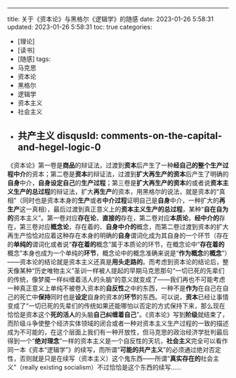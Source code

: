 ---
title: 关于《资本论》与黑格尔《逻辑学》的随感
date: 2023-01-26 5:58:31
updated: 2023-01-26 5:58:31
toc: true
categories:

- [理论]
- [读书]
- [随感]
  tags: 
- 马克思
- 资本论
- 黑格尔
- 逻辑学
- 资本主义
- 社会主义
- 共产主义
  disqusId: comments-on-the-capital-and-hegel-logic-0
  ---

《资本论》第一卷是**商品**的辩证法，过渡到**资本**后产生了一种**经自己的整个生产过程中介**的资本；第二卷是**资本**的辩证法，过渡到**扩大再生产的资本**后产生了明确的**自身**中介，**自身设定自己**的**生产过程**；第三卷是**扩大再生产的资本**的或者说**资本主义生产的总过程**的辩证法，扩大**再生产**的资本，用黑格尔的说法，就是资本的“真相”（同时也是资本本身的**生产**或者**中介过程**证明自己是**自身**中介，一种扩大的**再生产**这一真相），最后过渡到真正意义上的**资本主义生产的总过程**，某种“**自在自为的**资本主义”。第一卷对应**存在论**，**直接的**存在，第二卷对应**本质论**，**经中介的**存在，第三卷对应**概念论**，存在着的、**自身中介的**概念，而第二卷过渡到资本的扩大再生产恰恰对应着这种存在本身的明确的**自身**谓词化成为其自身的一个环节（存在的**单纯的**谓词化或者说“**存在着的**概念”属于本质论的环节，在概念论中“**存在着的**概念”本身也成为一个单纯的**环节**，概念论中的概念准确来说是“**作为概念**的**概念**”）——资本论的结论就是资本主义还真是**用头走路的**。而考虑到资本论的结论后，整天像某种“历史唯物主义”圣训一样被人提起的早期马克思那句“一切已死的先辈们的传统，像梦魇一样纠缠着活人的头脑”的意义就变成了——我们再也不可能考虑一种真正意义上单纯不被卷入资本的**自反性**之中的东西，一种不是**作为**在自己在自己的死亡中**保持**同时也是**设定**自身的资本的**环节**的东西。可以说，**资本**已经让事情变成了“一切已死的先辈们的传统如果还能哪怕以否定的方式保持下来，那么现在恰恰是资本这个**死的活人**的头脑**自己纠缠着自己**”。《资本论》写到**阶级**就结束了，而阶级斗争使整个经济实体领域的闭合或者一种对资本主义生产过程的一致的描述成为不可能的，在这个层面上我们有一种开放性，但马克思的政治经济学批判最后得到一个“**绝对理念**”一样的资本主义是一个自反性的天坑，**社会主义**完全可以看作同一本《资本“逻辑学”》的续写，而所谓“**可能的共产主义**”的必须通过绝对否定性，否则就是只是在续写（资本主义）这个鬼东西——所谓“**真实存在的**社会主义”（really existing socialism）不过恰恰是这个东西的续写……
